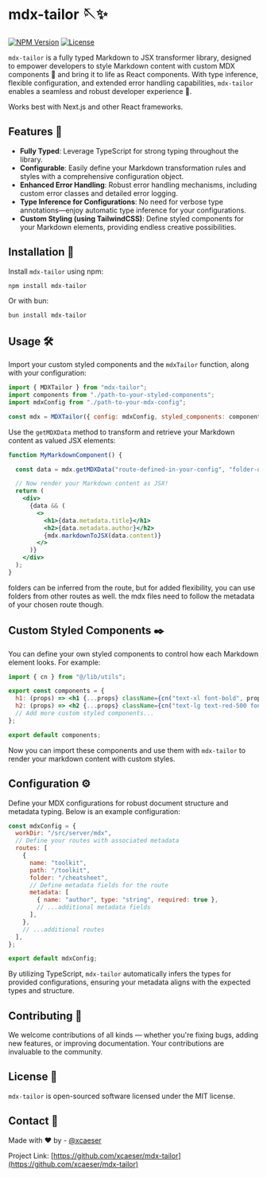 # mdx-tailor 🪡✨

[![NPM Version](https://img.shields.io/npm/v/mdx-tailor.svg)](https://www.npmjs.com/package/mdx-tailor)
[![License](https://img.shields.io/npm/l/mdx-tailor.svg)](https://www.npmjs.com/package/mdx-tailor)

`mdx-tailor` is a fully typed Markdown to JSX transformer library, designed to empower developers to style Markdown content with custom MDX components 🎨 and bring it to life as React components. With type inference, flexible configuration, and extended error handling capabilities, `mdx-tailor` enables a seamless and robust developer experience 🚀.

Works best with Next.js and other React frameworks.

## Features 🌟

- **Fully Typed**: Leverage TypeScript for strong typing throughout the library.
- **Configurable**: Easily define your Markdown transformation rules and styles with a comprehensive configuration object.
- **Enhanced Error Handling**: Robust error handling mechanisms, including custom error classes and detailed error logging.
- **Type Inference for Configurations**: No need for verbose type annotations—enjoy automatic type inference for your configurations.
- **Custom Styling (using TailwindCSS)**: Define styled components for your Markdown elements, providing endless creative possibilities.

## Installation 💾

Install `mdx-tailor` using npm:

```bash
npm install mdx-tailor
```

Or with bun:

```bash
bun install mdx-tailor
```

## Usage 🛠️

Import your custom styled components and the `mdxTailor` function, along with your configuration:

```js
import { MDXTailor } from "mdx-tailor";
import components from "./path-to-your-styled-components";
import mdxConfig from "./path-to-your-mdx-config";

const mdx = MDXTailor({ config: mdxConfig, styled_components: components });
```

Use the `getMDXData` method to transform and retrieve your Markdown content as valued JSX elements:

```jsx
function MyMarkdownComponent() {

  const data = mdx.getMDXData("route-defined-in-your-config", "folder-defined-in-your-config","fileName-without-mdx-extension");

  // Now render your Markdown content as JSX!
  return (
    <div>
      {data && (
        <>
          <h1>{data.metadata.title}</h1>
          <h2>{data.metadata.author}</h2>
          {mdx.markdownToJSX(data.content)}
        </>
      )}
    </div>
  );
}
```

folders can be inferred from the route, but for added flexibility, you can use folders from other routes as well. the mdx files need to follow the metadata of your chosen route though.


## Custom Styled Components ✒️

You can define your own styled components to control how each Markdown element looks. For example:

```jsx
import { cn } from "@/lib/utils";

export const components = {
  h1: (props) => <h1 {...props} className={cn("text-xl font-bold", props.className)} />,
  h2: (props) => <h2 {...props} className={cn("text-lg text-red-500 font-bold", props.className)} />,
  // Add more custom styled components...
};

export default components;
```

Now you can import these components and use them with `mdx-tailor` to render your markdown content with custom styles.

## Configuration :gear:

Define your MDX configurations for robust document structure and metadata typing. Below is an example configuration:

```js
const mdxConfig = {
  workDir: "/src/server/mdx",
  // Define your routes with associated metadata
  routes: [
    {
      name: "toolkit",
      path: "/toolkit",
      folder: "/cheatsheet",
      // Define metadata fields for the route
      metadata: [
        { name: "author", type: "string", required: true },
        // ...additional metadata fields
      ],
    },
    // ...additional routes
  ],
};

export default mdxConfig;
```

By utilizing TypeScript, `mdx-tailor` automatically infers the types for provided configurations, ensuring your metadata aligns with the expected types and structure.

## Contributing 🤝

We welcome contributions of all kinds — whether you're fixing bugs, adding new features, or improving documentation. Your contributions are invaluable to the community.

## License 📜

`mdx-tailor` is open-sourced software licensed under the MIT license.

## Contact 📧

Made with ❤️ by - [@xcaeser](https://github.com/xcaeser)

Project Link: [https://github.com/xcaeser/mdx-tailor](https://github.com/xcaeser/mdx-tailor)